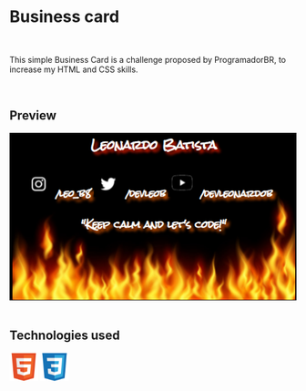 <h1>Business card</h1>
<br>
<p>This simple Business Card is a challenge proposed by ProgramadorBR, to increase my HTML and CSS skills.</p>
<br>
<h2>Preview</h2>
<img src="./assets/preview.png" alt="preview-img">
<br>
<div style="display: inline_block"><br>
  <h2>Technologies used</h2>
  <img alt="HTML-icon" height="50" width="50" src="https://raw.githubusercontent.com/devicons/devicon/master/icons/html5/html5-original.svg"> 
  <img alt="CSS-icon" height="50" width="50" src="https://raw.githubusercontent.com/devicons/devicon/master/icons/css3/css3-original.svg">
</div>


